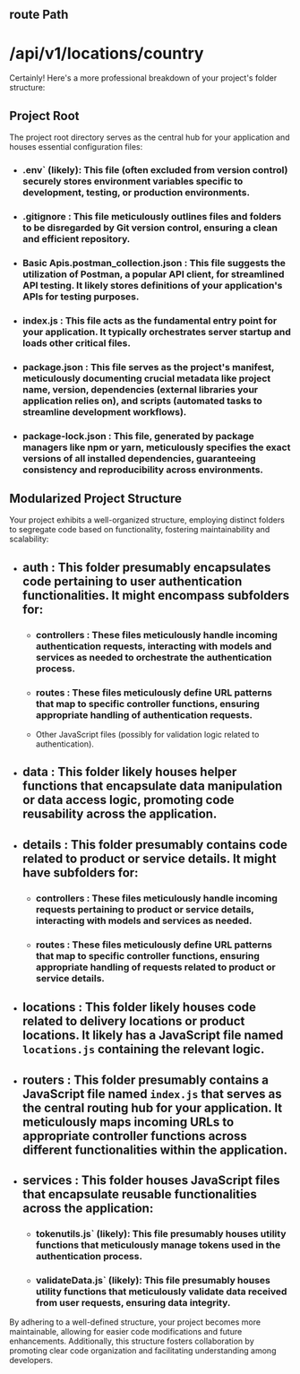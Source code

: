 ## route Path

# /api/v1/locations/country

Certainly! Here's a more professional breakdown of your project's folder structure:

## Project Root

The project root directory serves as the central hub for your application and houses essential configuration files:

- ### .env` (likely): This file (often excluded from version control) securely stores environment variables specific to development, testing, or production environments.
- ### .gitignore : This file meticulously outlines files and folders to be disregarded by Git version control, ensuring a clean and efficient repository.
- ### Basic Apis.postman_collection.json : This file suggests the utilization of Postman, a popular API client, for streamlined API testing. It likely stores definitions of your application's APIs for testing purposes.
- ### index.js : This file acts as the fundamental entry point for your application. It typically orchestrates server startup and loads other critical files.
- ### package.json : This file serves as the project's manifest, meticulously documenting crucial metadata like project name, version, dependencies (external libraries your application relies on), and scripts (automated tasks to streamline development workflows).
- ### package-lock.json : This file, generated by package managers like npm or yarn, meticulously specifies the exact versions of all installed dependencies, guaranteeing consistency and reproducibility across environments.

## Modularized Project Structure

Your project exhibits a well-organized structure, employing distinct folders to segregate code based on functionality, fostering maintainability and scalability:

- ## auth : This folder presumably encapsulates code pertaining to user authentication functionalities. It might encompass subfolders for:

  - ### controllers : These files meticulously handle incoming authentication requests, interacting with models and services as needed to orchestrate the authentication process.

  - ### routes : These files meticulously define URL patterns that map to specific controller functions, ensuring appropriate handling of authentication requests.
  - Other JavaScript files (possibly for validation logic related to authentication).

- ## data : This folder likely houses helper functions that encapsulate data manipulation or data access logic, promoting code reusability across the application.

- ## details : This folder presumably contains code related to product or service details. It might have subfolders for:

  - ### controllers : These files meticulously handle incoming requests pertaining to product or service details, interacting with models and services as needed.

  - ### routes : These files meticulously define URL patterns that map to specific controller functions, ensuring appropriate handling of requests related to product or service details.

- ## locations : This folder likely houses code related to delivery locations or product locations. It likely has a JavaScript file named `locations.js` containing the relevant logic.

- ## routers : This folder presumably contains a JavaScript file named `index.js` that serves as the central routing hub for your application. It meticulously maps incoming URLs to appropriate controller functions across different functionalities within the application.

- ## services : This folder houses JavaScript files that encapsulate reusable functionalities across the application:

  - ### tokenutils.js` (likely): This file presumably houses utility functions that meticulously manage tokens used in the authentication process.

  - ### validateData.js` (likely): This file presumably houses utility functions that meticulously validate data received from user requests, ensuring data integrity.

By adhering to a well-defined structure, your project becomes more maintainable, allowing for easier code modifications and future enhancements. Additionally, this structure fosters collaboration by promoting clear code organization and facilitating understanding among developers.

